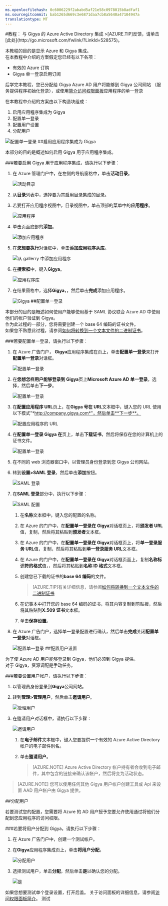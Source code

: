 ```yaml
---
ms.openlocfilehash: 0c6006229f2ababd5af21e58c0978015b8adfaf1
ms.sourcegitcommit: bab1265d669c3e6871daa7cb8a5640a47104947a
translationtype: MT
---
```

<properties pageTitle="教程︰ Azure Active Directory 集成与 Gigya |Microsoft Azure" description="了解如何使用 Azure Active Directory Gigya 启用单一登录、 自动化资源调配，和更多。" services="active-directory" authors="MarkusVi"  documentationCenter="na" manager="stevenpo"/>
<tags ms.service="active-directory" ms.devlang="na" ms.topic="article" ms.tgt_pltfrm="na" ms.workload="identity" ms.date="08/01/2015" ms.author="markvi" />
#教程︰ 与 Gigya 的 Azure Active Directory 集成
>[AZURE.TIP]反馈，请单击[此处](http://go.microsoft.com/fwlink/?LinkId=528575)。
  
本教程的目的是显示 Azure 和 Gigya 集成。  
在本教程中介绍的方案假定您已经有以下各项︰

-   有效的 Azure 订购
-   Gigya 单一登录启用订阅
  
后学完本教程，您已分配给 Gigya Azure AD 用户将能够到 Gigya 公司网站 （服务提供程序初始化登录），或使用[简介访问权限面板](https://msdn.microsoft.com/library/dn308586)应用程序的单一登录
  
在本教程中介绍的方案由以下构造块组成︰

1.  启用应用程序集成为 Gigya
2.  配置单一登录
3.  配置用户设置
4.  分配用户

![配置单一登录](./media/active-directory-saas-gigya-tutorial/IC789512.png "Configure Single Sign-On")
##启用应用程序集成为 Gigya
  
本部分的目的是概述如何启用 Gigya 用于应用程序集成。

###若要启用 Gigya 用于应用程序集成，请执行以下步骤︰

1.  在 Azure 管理门户中，在左侧的导航窗格中，单击**活动目录**。

    ![活动目录](./media/active-directory-saas-gigya-tutorial/IC700993.png "Active Directory")

2.  从**目录**列表中，选择要为其启用目录集成的目录。

3.  若要打开应用程序视图中，目录视图中，单击顶部的菜单中的**应用程序**。

    ![应用程序](./media/active-directory-saas-gigya-tutorial/IC700994.png "Applications")

4.  单击页面底部的**添加**。

    ![添加应用程序](./media/active-directory-saas-gigya-tutorial/IC749321.png "Add application")

5.  在**您想要执行**对话框中，单击**添加应用程序从库**。

    ![从 gallerry 中添加应用程序](./media/active-directory-saas-gigya-tutorial/IC749322.png "Add an application from gallerry")

6.  在**搜索框**中，键入**Gigya**。

    ![应用程序库](./media/active-directory-saas-gigya-tutorial/IC789513.png "Application Gallery")

7.  在结果窗格中，选择**Gigya**，，然后单击**完成**添加应用程序。

    ![Gigya](./media/active-directory-saas-gigya-tutorial/IC789527.png "Gigya")
##配置单一登录
  
本部分的目的是概述如何使用户能够使用基于 SAML 协议联合 Azure AD 中使用他们的帐户验证到 Gigya。  
作为此过程的一部分，您将需要创建一个 base 64 编码的证书文件。  
如果您不熟悉此过程，请参阅[如何将转换到一个文本文件的二进制证书](http://youtu.be/PlgrzUZ-Y1o)。

###若要配置单一登录，请执行以下步骤︰

1.  在 Azure 广告门户， **Gigya**应用程序集成在页上，单击**配置单一登录**来打开**配置单一登录**对话框。

    ![配置单一登录](./media/active-directory-saas-gigya-tutorial/IC789528.png "Configure Single Sign-On")

2.  在**您想怎样用户能够登录到 Gigya**页上**Microsoft Azure AD 单一登录**，选择，然后单击**下一步**。

    ![配置单一登录](./media/active-directory-saas-gigya-tutorial/IC789529.png "Configure Single Sign-On")

3.  在**配置应用程序 URL**页上，在**Gigya 号在 URL**文本框中，键入您的 URL 使用以下模式"*http://company.gigya.com*"，然后单击**下一步**。

    ![配置应用程序的 URL](./media/active-directory-saas-gigya-tutorial/IC789530.png "Configure App URL")

4.  在**配置单一登录 Gigya 在**页上，单击**下载证书**，然后将保存在您的计算机上的证书文件。

    ![配置单一登录](./media/active-directory-saas-gigya-tutorial/IC789531.png "Configure Single Sign-On")

5.  在不同的 web 浏览器窗口中，以管理员身份登录到您 Gigya 公司网站。

6.  转到**设置\>SAML 登录**，然后单击**添加**按钮。

    ![SAML 登录](./media/active-directory-saas-gigya-tutorial/IC789532.png "SAML Login")

7.  在**SAML 登录**部分中，执行以下步骤︰

    ![SAML 配置](./media/active-directory-saas-gigya-tutorial/IC789533.png "SAML Configuration")

    1.  在**名称**文本框中，键入您的配置的名称。
    2.  在 Azure 的门户中，在**配置单一登录在 Gigya**对话框页上，将**颁发者 URL**值，复制，然后将其粘贴到**颁发者**文本框。
    3.  在 Azure 的门户中，在**配置单一登录在 Gigya**对话框页上，将**单一登录服务 URL**值，复制，然后将其粘贴到**单一登录服务 URL**文本框。
    4.  在 Azure 的门户中，在**配置单一登录在 Gigya**对话框页面上，复制**名称标识符的格式**值，，然后将其粘贴到**名称 ID 格式**文本框。
    5.  创建您已下载的证书的**base 64 编码**的文件。
        
        >[AZURE.TIP]有关详细信息，请参阅[如何将转换到一个文本文件的二进制证书](http://youtu.be/PlgrzUZ-Y1o)

    6.  在记事本中打开您的 base 64 编码的证书，将其内容复制到剪贴板，然后将其粘贴到**X.509 证书**文本框。
    7.  单击**保存设置**。

8.  在 Azure 广告门户，选择单一登录配置进行确认，然后单击**完成**关闭**配置单一登录**对话框。

    ![配置单一登录](./media/active-directory-saas-gigya-tutorial/IC789534.png "Configure Single Sign-On")
##配置用户设置
  
为了使 Azure AD 用户能够登录到 Gigya，他们必须到 Gigya 提供。  
对于 Gigya，资源调配是手动任务。

###若要设置用户帐户，请执行以下步骤︰

1.  以管理员身份登录到**Gigya**公司网站。

2.  转到**管理\>管理用户**，然后单击**邀请用户**。

    ![管理用户](./media/active-directory-saas-gigya-tutorial/IC789535.png "Manage Users")

3.  在邀请用户对话框中，请执行以下步骤︰

    ![邀请用户](./media/active-directory-saas-gigya-tutorial/IC789536.png "Invite Users")

    1.  在**电子邮件**文本框中，键入您要提供一个有效的 Azure Active Directory 帐户的电子邮件别名。
    2.  单击**邀请用户**。
    
        >[AZURE.NOTE] Azure Active Directory 帐户持有者会收到电子邮件，其中包含的链接来确认该帐户，然后将变为活动状态。

>[AZURE.NOTE] 您可以使用任何其他 Gigya 用户帐户创建工具或 Api 来设置 AAD 用户帐户由 Gigya 提供。

##分配用户
  
若要测试您的配置，您需要将 Azure 的 AD 用户授予您要允许使用通过将他们分配到您应用程序的访问权限。

###若要将用户分配到 Gigya，请执行以下步骤︰

1.  在 Azure 广告门户中，创建一个测试帐户。

2.  在**Gigya**应用程序集成页上，单击**将用户分配**。

    ![分配用户](./media/active-directory-saas-gigya-tutorial/IC789537.png "Assign Users")

3.  选择测试用户，单击**分配**，然后单击**是**以确认您的分配。

    ![是](./media/active-directory-saas-gigya-tutorial/IC767830.png "Yes")
  
如果您想要测试单个登录设置，打开后盖。 关于访问面板的详细信息，请参阅[访问权限面板简介](https://msdn.microsoft.com/library/dn308586)。
测试

